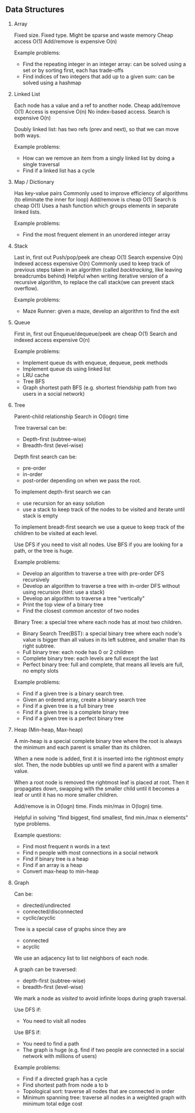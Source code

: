 ## Data Structures

1. Array

	Fixed size.
	Fixed type.
	Might be sparse and waste memory
	Cheap access O(1)
	Add/remove is expensive O(n)

	Example problems:
	* Find the repeating integer in an integer array: can be solved using a set or by sorting first, each has trade-offs
	* Find indices of two integers that add up to a given sum: can be solved using a hashmap

2. Linked List

	Each node has a value and a ref to another node.
	Cheap add/remove O(1)
	Access is expensive O(n)
	No index-based access. 
	Search is expensive O(n)

	Doubly linked list: has two refs (prev and next), so that we can move both ways.

	Example problems:
	* How can we remove an item from a singly linked list by doing a single traversal
	* Find if a linked list has a cycle



3. Map / Dictionary

	Has key-value pairs
	Commonly used to improve efficiency of algorithms (to eliminate the inner for loop)
	Add/remove is cheap O(1)
	Search is cheap O(1)
	Uses a hash function which groups elements in separate linked lists.

	Example problems:
	* Find the most frequent element in an unordered integer array

4. Stack

	Last in, first out
	Push/pop/peek are cheap O(1)
	Search expensive O(n)
	Indexed access expensive O(n)
	Commonly used to keep track of previous steps taken in an algorithm (called *backtracking*, like leaving breadcrumbs behind)
	Helpful when writing iterative version of a recursive algorithm, to replace the call stack(we can prevent stack overflow).

	Example problems:
	* Maze Runner: given a maze, develop an algorithm to find the exit 


5. Queue

	First in, first out
	Enqueue/dequeue/peek are cheap O(1)
	Search and indexed access expensive O(n)

	Example problems:
	* Implement queue ds with enqueue, dequeue, peek methods
	* Implement queue ds using linked list
	* LRU cache
	* Tree BFS
	* Graph shortest path BFS (e.g. shortest friendship path from two users in a social network)

6. Tree

	Parent-child relationship
	Search in O(logn) time

	Tree traversal can be: 
	* Depth-first (subtree-wise)
	* Breadth-first (level-wise)

	Depth first search can be: 
	* pre-order
	* in-order
	* post-order 
	depending on when we pass the root.

	To implement depth-first search we can
	* use recursion for an easy solution
	* use a stack to keep track of the nodes to be visited and iterate until stack is empty

	To implement breadt-first seearch we use a queue to keep track of the children to be visited at each level.

	Use DFS if you need to visit all nodes.
	Use BFS if you are looking for a path, or the tree is huge.

	Example problems:
	* Develop an algorithm to traverse a tree with pre-order DFS recursively
	* Develop an algorithm to traverse a tree with in-order DFS without using recursion (hint: use a stack)
	* Develop an algorithm to traverse a tree "vertically"
	* Print the top view of a binary tree
	* Find the closest common ancestor of two nodes

	Binary Tree: a special tree where each node has at most two children.
	 * Binary Search Tree(BST): a special binary tree where each node's value is bigger than all values in its left subtree, and smaller than its right subtree.
	 * Full binary tree: each node has 0 or 2 children
	 * Complete binary tree: each levels are full except the last
	 * Perfect binary tree: full and complete, that means all levels are full, no empty slots

	Example problems:
	* Find if a given tree is a binary search tree.
	* Given an ordered array, create a binary search tree
	* Find if a given tree is a full binary tree
	* Find if a given tree is a complete binary tree
	* Find if a given tree is a perfect binary tree


7. Heap (Min-heap, Max-heap)

	A min-heap is a special complete binary tree where the root is always the minimum 
	and each parent is smaller than its children.

	When a new node is added, first it is inserted into the rightmost empty slot.
	Then, the node bubbles up until we find a parent with a smaller value.

	When a root node is removed the rightmost leaf is placed at root.
	Then it propagates down, swapping with the smaller child until it becomes a leaf or
	until it has no more smaller children.

	Add/remove is in O(logn) time.
	Finds min/max in O(logn) time.

	Helpful in solving "find biggest, find smallest, find min./max n elements" type problems.

	Example questions: 
	* Find most frequent n words in a text
	* Find n people with most connections in a social network
	* Find if binary tree is a heap
	* Find if an array is a heap
	* Convert max-heap to min-heap

8. Graph
	
	Can be:
	* directed/undirected
	* connected/disconnected
	* cyclic/acyclic

	Tree is a special case of graphs since they are
	* connected
	* acyclic

	We use an adjacency list to list neighbors of each node.

	A graph can be traversed:
	* depth-first (subtree-wise)
	* breadth-first (level-wise)

	We mark a node as *visited* to avoid infinite loops during graph traversal.

	Use DFS if:
	* You need to visit all nodes

	Use BFS if:
	* You need to find a path
	* The graph is huge (e.g. find if two people are connected in a social network with millions of users)

	Example problems:
	* Find if a directed graph has a cycle
	* Find shortest path from node a to b
	* Topological sort: traverse all nodes that are connected in order
	* Minimum spanning tree: traverse all nodes in a weighted graph with minimum total edge cost
